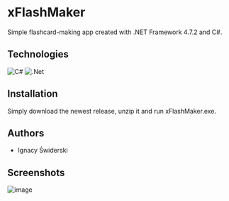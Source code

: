 # xFlashMaker
Simple flashcard-making app created with .NET Framework 4.7.2 and C#.

## Technologies
![C#](https://img.shields.io/badge/c%23-%23239120.svg?style=for-the-badge&logo=c-sharp&logoColor=white)
![.Net](https://img.shields.io/badge/.NET-5C2D91?style=for-the-badge&logo=.net&logoColor=white)

## Installation
Simply download the newest release, unzip it and run xFlashMaker.exe.

## Authors
* Ignacy Świderski

## Screenshots
![image](https://github.com/Igifigi/xFlashMaker/assets/44808028/be8e2acb-ca3e-40e3-a3a0-edba0248f8f3)

